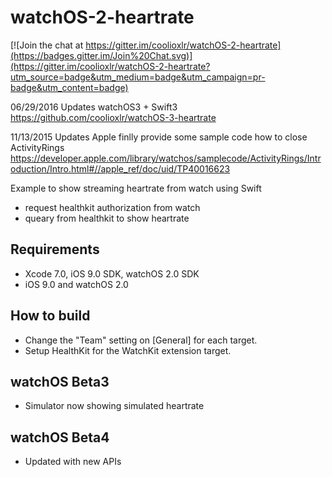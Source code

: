 # watchOS-2-heartrate

[![Join the chat at https://gitter.im/coolioxlr/watchOS-2-heartrate](https://badges.gitter.im/Join%20Chat.svg)](https://gitter.im/coolioxlr/watchOS-2-heartrate?utm_source=badge&utm_medium=badge&utm_campaign=pr-badge&utm_content=badge)

06/29/2016 Updates
watchOS3 + Swift3 
https://github.com/coolioxlr/watchOS-3-heartrate

11/13/2015 Updates
Apple finlly provide some sample code how to close ActivityRings
https://developer.apple.com/library/watchos/samplecode/ActivityRings/Introduction/Intro.html#//apple_ref/doc/uid/TP40016623

Example to show streaming heartrate from watch using Swift

- request healthkit authorization from watch
- queary from healthkit to show heartrate


## Requirements

- Xcode 7.0, iOS 9.0 SDK, watchOS 2.0 SDK
- iOS 9.0 and watchOS 2.0

## How to build

- Change the "Team" setting on [General] for each target.
- Setup HealthKit for the WatchKit extension target.

## watchOS Beta3 

- Simulator now showing simulated heartrate 

## watchOS Beta4

- Updated with new APIs 
